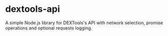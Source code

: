 # dextools-api
A simple Node.js library for DEXTools's API with network selection, promise operations and optional requests logging.
